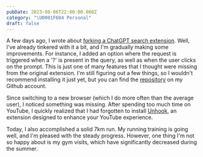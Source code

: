 ```yaml
---
pubDate: 2023-08-06T22:00:00.000Z
category: "\U0001F604 Personal"
draft: false
---
```


A few days ago, I wrote about [forking a ChatGPT search extension](https://www.cernezan.com/blog/back-to-basics-my-return-to-firefox-after-exploring-the-arc-browser/). Well, I've already tinkered with it a bit, and I'm gradually making some improvements. For instance, I added an option where the request is triggered when a '?' is present in the query, as well as when the user clicks on the prompt. This is just one of many features that I thought were missing from the original extension. I'm still figuring out a few things, so I wouldn't recommend installing it just yet, but you can find the [repository](https://github.com/cernezan/insight-search-gpt-extension) on my Github account.

Since switching to a new browser (which I do more often than the average user), I noticed something was missing. After spending too much time on YouTube, I quickly realized that I had forgotten to install [Unhook](https://unhook.app/), an extension designed to enhance your YouTube experience.

Today, I also accomplished a solid 7km run. My running training is going well, and I'm pleased with the steady progress. However, one thing I'm not so happy about is my gym visits, which have significantly decreased during the summer.
